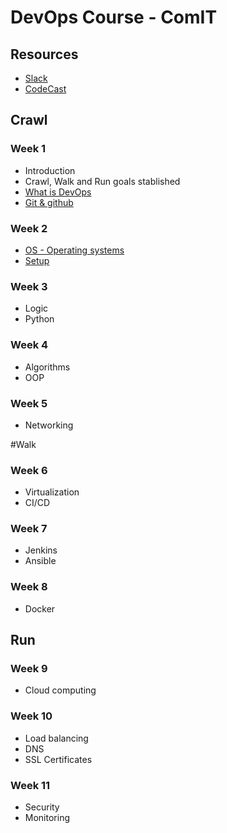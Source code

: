 # DevOps Course - ComIT

## Resources
* [Slack](https://devopsbcmay20.slack.com/)
* [CodeCast](https://www.codecast.io/)

## Crawl
### Week 1
- Introduction
- Crawl, Walk and Run goals stablished
- [What is DevOps](what_is_devops.md)
- [Git & github](git.md)

### Week 2
- [OS - Operating systems](os.md)
- [Setup](setup.md)

### Week 3
- Logic
- Python

### Week 4
- Algorithms
- OOP

### Week 5
- Networking

#Walk 
### Week 6
- Virtualization
- CI/CD
### Week 7
- Jenkins
- Ansible
### Week 8
- Docker

## Run

### Week 9
- Cloud computing
### Week 10
- Load balancing
- DNS
- SSL Certificates
### Week 11
- Security
- Monitoring
